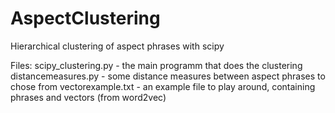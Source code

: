 # AspectClustering
Hierarchical clustering of aspect phrases with scipy

Files:
scipy_clustering.py - the main programm that does the clustering
distancemeasures.py - some distance measures between aspect phrases to chose from
vectorexample.txt - an example file to play around, containing phrases and vectors (from word2vec)
